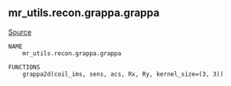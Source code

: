 
## mr_utils.recon.grappa.grappa

[Source](https://github.com/mckib2/mr_utils/blob/master/mr_utils/recon/grappa/grappa.py)

```
NAME
    mr_utils.recon.grappa.grappa

FUNCTIONS
    grappa2d(coil_ims, sens, acs, Rx, Ry, kernel_size=(3, 3))


```


